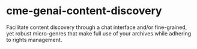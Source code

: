 # cme-genai-content-discovery
Facilitate content discovery through a chat interface and/or fine-grained, yet robust micro-genres that make full use of your archives while adhering to rights management.
